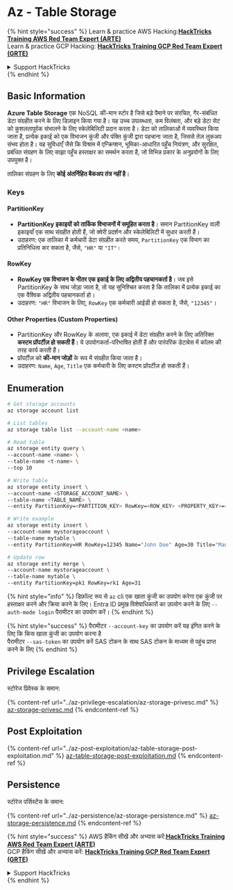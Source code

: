 # Az - Table Storage

{% hint style="success" %}
Learn & practice AWS Hacking:<img src="../../../.gitbook/assets/image (1) (1) (1).png" alt="" data-size="line">[**HackTricks Training AWS Red Team Expert (ARTE)**](https://training.hacktricks.xyz/courses/arte)<img src="../../../.gitbook/assets/image (1) (1) (1).png" alt="" data-size="line">\
Learn & practice GCP Hacking: <img src="../../../.gitbook/assets/image (2).png" alt="" data-size="line">[**HackTricks Training GCP Red Team Expert (GRTE)**<img src="../../../.gitbook/assets/image (2).png" alt="" data-size="line">](https://training.hacktricks.xyz/courses/grte)

<details>

<summary>Support HackTricks</summary>

* Check the [**subscription plans**](https://github.com/sponsors/carlospolop)!
* **Join the** 💬 [**Discord group**](https://discord.gg/hRep4RUj7f) or the [**telegram group**](https://t.me/peass) or **follow** us on **Twitter** 🐦 [**@hacktricks\_live**](https://twitter.com/hacktricks_live)**.**
* **Share hacking tricks by submitting PRs to the** [**HackTricks**](https://github.com/carlospolop/hacktricks) and [**HackTricks Cloud**](https://github.com/carlospolop/hacktricks-cloud) github repos.

</details>
{% endhint %}

## Basic Information

**Azure Table Storage** एक NoSQL की-मान स्टोर है जिसे बड़े पैमाने पर संरचित, गैर-संबंधित डेटा संग्रहीत करने के लिए डिज़ाइन किया गया है। यह उच्च उपलब्धता, कम विलंबता, और बड़े डेटा सेट को कुशलतापूर्वक संभालने के लिए स्केलेबिलिटी प्रदान करता है। डेटा को तालिकाओं में व्यवस्थित किया जाता है, प्रत्येक इकाई को एक विभाजन कुंजी और पंक्ति कुंजी द्वारा पहचाना जाता है, जिससे तेज़ लुकअप संभव होता है। यह सुविधाएँ जैसे कि विश्राम में एन्क्रिप्शन, भूमिका-आधारित पहुँच नियंत्रण, और सुरक्षित, प्रबंधित संग्रहण के लिए साझा पहुँच हस्ताक्षर का समर्थन करता है, जो विभिन्न प्रकार के अनुप्रयोगों के लिए उपयुक्त है।

तालिका संग्रहण के लिए **कोई अंतर्निहित बैकअप तंत्र नहीं है**।

### Keys

#### **PartitionKey**

* **PartitionKey इकाइयों को तार्किक विभाजनों में समूहित करता है**। समान PartitionKey वाली इकाइयाँ एक साथ संग्रहीत होती हैं, जो क्वेरी प्रदर्शन और स्केलेबिलिटी में सुधार करती हैं।
* उदाहरण: एक तालिका में कर्मचारी डेटा संग्रहीत करते समय, `PartitionKey` एक विभाग का प्रतिनिधित्व कर सकता है, जैसे, `"HR"` या `"IT"`।

#### **RowKey**

* **RowKey एक विभाजन के भीतर एक इकाई के लिए अद्वितीय पहचानकर्ता है**। जब इसे PartitionKey के साथ जोड़ा जाता है, तो यह सुनिश्चित करता है कि तालिका में प्रत्येक इकाई का एक वैश्विक अद्वितीय पहचानकर्ता हो।
* उदाहरण: `"HR"` विभाजन के लिए, `RowKey` एक कर्मचारी आईडी हो सकता है, जैसे, `"12345"`।

#### **Other Properties (Custom Properties)**

* PartitionKey और RowKey के अलावा, एक इकाई में डेटा संग्रहीत करने के लिए अतिरिक्त **कस्टम प्रॉपर्टीज़ हो सकती हैं**। ये उपयोगकर्ता-परिभाषित होती हैं और पारंपरिक डेटाबेस में कॉलम की तरह कार्य करती हैं।
* प्रॉपर्टीज़ को **की-मान जोड़ों** के रूप में संग्रहीत किया जाता है।
* उदाहरण: `Name`, `Age`, `Title` एक कर्मचारी के लिए कस्टम प्रॉपर्टीज़ हो सकती हैं।

## Enumeration
```bash
# Get storage accounts
az storage account list

# List tables
az storage table list --account-name <name>

# Read table
az storage entity query \
--account-name <name> \
--table-name <t-name> \
--top 10

# Write table
az storage entity insert \
--account-name <STORAGE_ACCOUNT_NAME> \
--table-name <TABLE_NAME> \
--entity PartitionKey=<PARTITION_KEY> RowKey=<ROW_KEY> <PROPERTY_KEY>=<PROPERTY_VALUE>

# Write example
az storage entity insert \
--account-name mystorageaccount \
--table-name mytable \
--entity PartitionKey=HR RowKey=12345 Name="John Doe" Age=30 Title="Manager"

# Update row
az storage entity merge \
--account-name mystorageaccount \
--table-name mytable \
--entity PartitionKey=pk1 RowKey=rk1 Age=31
```
{% hint style="info" %}
डिफ़ॉल्ट रूप से `az` cli एक खाता कुंजी का उपयोग करेगा एक कुंजी पर हस्ताक्षर करने और क्रिया करने के लिए। Entra ID प्रमुख विशेषाधिकारों का उपयोग करने के लिए `--auth-mode login` पैरामीटर का उपयोग करें।
{% endhint %}

{% hint style="success" %}
पैरामीटर `--account-key` का उपयोग करें यह इंगित करने के लिए कि किस खाता कुंजी का उपयोग करना है\
पैरामीटर `--sas-token` का उपयोग करें SAS टोकन के साथ SAS टोकन के माध्यम से पहुंच प्राप्त करने के लिए
{% endhint %}

## Privilege Escalation

स्टोरेज प्रिवेस्क के समान:

{% content-ref url="../az-privilege-escalation/az-storage-privesc.md" %}
[az-storage-privesc.md](../az-privilege-escalation/az-storage-privesc.md)
{% endcontent-ref %}

## Post Exploitation

{% content-ref url="../az-post-exploitation/az-table-storage-post-exploitation.md" %}
[az-table-storage-post-exploitation.md](../az-post-exploitation/az-table-storage-post-exploitation.md)
{% endcontent-ref %}

## Persistence

स्टोरेज पर्सिस्टेंस के समान:

{% content-ref url="../az-persistence/az-storage-persistence.md" %}
[az-storage-persistence.md](../az-persistence/az-storage-persistence.md)
{% endcontent-ref %}

{% hint style="success" %}
AWS हैकिंग सीखें और अभ्यास करें:<img src="../../../.gitbook/assets/image (1) (1) (1).png" alt="" data-size="line">[**HackTricks Training AWS Red Team Expert (ARTE)**](https://training.hacktricks.xyz/courses/arte)<img src="../../../.gitbook/assets/image (1) (1) (1).png" alt="" data-size="line">\
GCP हैकिंग सीखें और अभ्यास करें: <img src="../../../.gitbook/assets/image (2).png" alt="" data-size="line">[**HackTricks Training GCP Red Team Expert (GRTE)**<img src="../../../.gitbook/assets/image (2).png" alt="" data-size="line">](https://training.hacktricks.xyz/courses/grte)

<details>

<summary>Support HackTricks</summary>

* [**सदस्यता योजनाएँ**](https://github.com/sponsors/carlospolop) की जांच करें!
* **हमारे** 💬 [**Discord समूह**](https://discord.gg/hRep4RUj7f) या [**टेलीग्राम समूह**](https://t.me/peass) में शामिल हों या **Twitter** 🐦 पर हमें **फॉलो करें** [**@hacktricks\_live**](https://twitter.com/hacktricks_live)**.**
* **हैकिंग ट्रिक्स साझा करें PRs को** [**HackTricks**](https://github.com/carlospolop/hacktricks) और [**HackTricks Cloud**](https://github.com/carlospolop/hacktricks-cloud) गिटहब रिपॉजिटरी में सबमिट करके।

</details>
{% endhint %}
